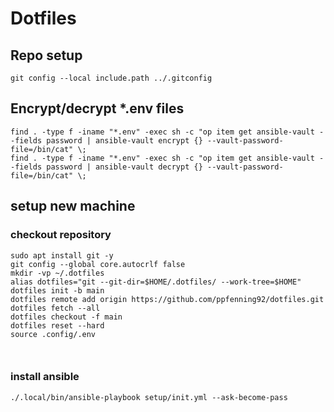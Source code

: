 # Dotfiles


## Repo setup
```shell
git config --local include.path ../.gitconfig 
```
## Encrypt/decrypt *.env files
```shell
find . -type f -iname "*.env" -exec sh -c "op item get ansible-vault --fields password | ansible-vault encrypt {} --vault-password-file=/bin/cat" \; 
find . -type f -iname "*.env" -exec sh -c "op item get ansible-vault --fields password | ansible-vault decrypt {} --vault-password-file=/bin/cat" \; 
```

 
## setup new machine
### checkout repository
```shell
sudo apt install git -y
git config --global core.autocrlf false
mkdir -vp ~/.dotfiles
alias dotfiles="git --git-dir=$HOME/.dotfiles/ --work-tree=$HOME"
dotfiles init -b main
dotfiles remote add origin https://github.com/ppfenning92/dotfiles.git
dotfiles fetch --all
dotfiles checkout -f main
dotfiles reset --hard
source .config/.env



```
### install ansible
```shell
./.local/bin/ansible-playbook setup/init.yml --ask-become-pass
```
